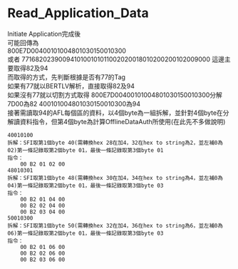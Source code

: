 ﻿Read_Application_Data  
=============  
Initiate Application完成後  
可能回傳為  
800E7D00400101004801030150010300  
或者
7716820239009410100101011002020018010200200102009000
這邊主要取得82及94  
而取得的方式，先判斷根據是否有77的Tag  
如果有77就以BERTLV解析，直接取得82及94  
如果沒有77就以切割方式取得
800E7D00400101004801030150010300分解
7D00為82
400101004801030150010300為94  
接著需讀取94的AFL每個區的資料，以4個byte為一組拆解，並針對4個byte在分解讀資料指令，但第4個byte為計算OfflineDataAuth所使用(在此先不多做說明)  
```
40010100
拆解：SFI取第1個byte 40(需轉換hex 28在加4，32在hex to string為2，並左補0為02)第一條記錄取第2個byte 01，最後一條記錄取第3個byte 01
指令：
	00 B2 01 02 00
48010301
拆解：SFI取第1個byte 48(需轉換hex 30在加4，34在hex to string為4，並左補0為04)第一條記錄取第2個byte 01，最後一條記錄取第3個byte 03
指令：
	00 B2 01 04 00
	00 B2 02 04 00
	00 B2 03 04 00
50010300
拆解：SFI取第1個byte 50(需轉換hex 32在加4，36在hex to string為6，並左補0為06)第一條記錄取第2個byte 01，最後一條記錄取第3個byte 03
指令：
	00 B2 01 06 00
	00 B2 02 06 00
	00 B2 03 06 00
```
